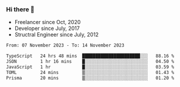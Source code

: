 ### Hi there 👋

- Freelancer since Oct, 2020
- Developer since July, 2017
- Structral Engineer since July, 2012

<!--START_SECTION:waka-->

```txt
From: 07 November 2023 - To: 14 November 2023

TypeScript   24 hrs 48 mins  ██████████████████████░░░   88.16 %
JSON         1 hr 16 mins    █░░░░░░░░░░░░░░░░░░░░░░░░   04.50 %
JavaScript   1 hr            █░░░░░░░░░░░░░░░░░░░░░░░░   03.59 %
TOML         24 mins         ▒░░░░░░░░░░░░░░░░░░░░░░░░   01.43 %
Prisma       20 mins         ▒░░░░░░░░░░░░░░░░░░░░░░░░   01.20 %
```

<!--END_SECTION:waka-->
